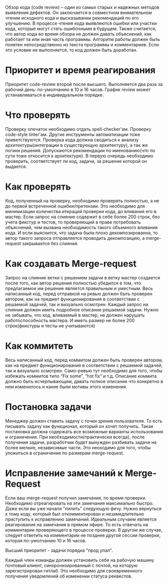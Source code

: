 Обзор кода (code review) – один из самых старых и надежных методов выявления дефектов. Он заключается в совместном внимательном чтении исходного кода и высказывании рекомендаций по его улучшению. В процессе чтения кода выявляются ошибки или участки кода, которые могут стать ошибочными в будущем. Также считается, что автор кода во время обзора не должен давать объяснений, как работает та или иная часть программы. Алгоритм работы должен быть понятен непосредственно из текста программы и комментариев. Если это условие не выполняется, то код должен быть доработан.

# Приоритет и время реагирования

Приоритет code-review второй после высшего. Выполняется два раза за рабочий день: по-умолчанию в 10 и 16 часов. График review может устанавливаться в индивидуальном порядке.

# Что проверять

Проверку опечаток необходимо отдать spell-checker'ам. Проверку code-style linter'ам. Другие инструменты автоматизации тоже приветствуются.
Проверка кода должна сводиться к анализу архитектуры(интеграции в существующую архитектуру), а так же логики решения. Допускаются рекомендации по именованию(что по сути тоже относится к архитектуре).
В первую очередь необходимо проверить, соответствует ли код, задачи, за решение которой он выдается.


# Как проверять

Код, полученный на проверку, необходимо проверять полностью, а не до первой встреченной ошибки/претензии. Это необходимо для минимизации количества итераций проверки кода, до вливания его в мастер.
Если запрос на слияние содержит в себе более 200 строк, без учета фикстур и тестов, то проверяющий в праве потребовать объяснений, чем вызвана необходимость такого объемного вливания кода. И если выяснится, что задача была плохо декомпозированна, то автор такого запроса отправляется проводить декомпозицию, а merge-request закрывается без слияния.


# Как создавать Merge-request

Запрос на слияние ветки с решением задачи в ветку мастер создается после того, как автор решения полностью убедился в том, что предлагаемое им решение является правильным и уместным.
Весь написанный код, перед отправкой на ревью должен быть проверен автором, как на предмет функционирования в соответствии с решаемой задачей, так и визуально осмотрен.
Каждый запрос на слияние должен иметь подробное описание решаемой задачи.
Нужно не забывать, что код, вливаемый в мастер, не должен нарушать работоспособность мастера. И иметь размер не более 200 строк(фикстуры и тесты не учитываются)


# Как коммитеть

Весь написанный код, перед коммитом должен быть проверен автором, как на предмет функционирования в соответствии с решаемой задачей, так и визуально осмотрен.
Само-ревью тут необходимо для того, чтобы избежать коммитов типо “Fix some”, “hot fix” и т.д.
Описание коммита должно быть исчерпывающим, давать полное описание что конкретно в нем изменилось и какие были мотивы этого изменения.


# Постановка задачи

Менеджер должен ставить задачу с точки зрения пользователя. То есть писывать задачу как функционал, который он хочет получить. Такая постановка должна содержать все возможные варианты использования и ограничения. 
При необходимости(практически всегда), после получения задачи, разработчик будет вынужден разбивать задачи на более мелкие, независимые части. Это неоходимо для того, чтобы уложиться в ограничение по размерам merge-request.


# Исправление замечаний к Merge-Request

Если ваш merge-request получил замечания, по время проверки. Необходимо отреагировать на эти замечания максимально быстро. Даже если вы уже начали "пилить" следующую фичу.
Нужно вернуться к тому коду, который был откомментирован и незамедлительно приступить к исправлению замечаний.
Идеальным случаем является реагирования на замечания в прямом эфире. То есть отвечать на комментарии проверяющего в процессе проверки.
В другом же случае, следует ответить на комментарии не позднее другой сессии проверки, которая по-умолчанию 10 и 16 часов.


Высший приоритет - задачи порядка "прод упал".


Каждый член команды должен установить себе на рабочую машину почтовый клиент, синхронизированный с почтой, на которую зарегистрирован гитлаб. Это необходимо для своевременного получения уведомлений об изменении статуса реквестов.
